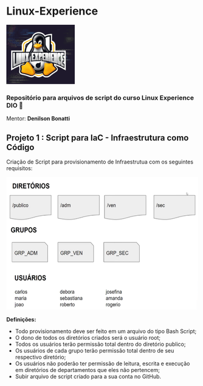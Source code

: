 # Linux-Experience 
![imagem Linux-DIO](imagens/tux.png)


### Repositório para arquivos de script  do curso **Linux Experience DIO** :penguin:
Mentor: **Denilson Bonatti**


## Projeto 1 : Script para IaC - Infraestrutura como Código

Criação de Script para provisionamento de Infraestrutua com os seguintes requisitos:

<img src="imagens/mapa-script.png" width="550" height="350">

**Definições:**
- Todo provisionamento deve ser feito em um arquivo do tipo Bash Script;
- O dono de todos os diretórios criados será o usuário root;
- Todos os usuários terão permissão total dentro do diretório publico;
- Os usuários de cada grupo terão permissão total dentro de seu respectivo diretório;
- Os usuários não poderão ter permissão de leitura, escrita e execução em diretórios de departamentos que eles não pertencem;
- Subir arquivo de script criado para a sua conta no GitHub.
